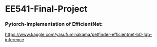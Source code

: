 # EE541-Final-Project

### Pytorch-Implementation of EfficientNet: 
https://www.kaggle.com/yasufuminakama/petfinder-efficientnet-b0-lgb-inference

